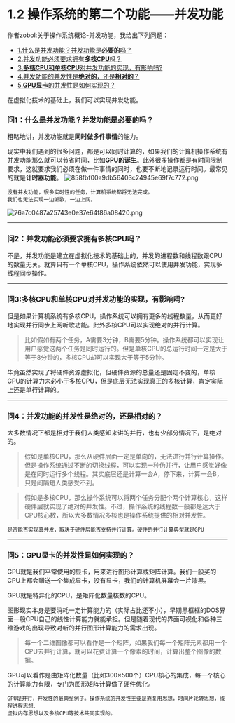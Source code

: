 # 1.2 操作系统的第二个功能——并发功能

作者zobol:关于操作系统概论-并发功能，我给出下列问题：

* [1.什么是并发功能？并发功能是**必要的**吗？](#问1什么是并发功能并发功能是必要的吗)  
* [2.并发功能必须要求拥有**多核CPU**吗？](#问2并发功能必须要求拥有多核CPU吗)  
* [3.**多核CPU和单核CPU**对并发功能的实现，有影响吗?](#问3多核CPU和单核CPU对并发功能的实现有影响吗)  
* [4.并发功能的并发性是**绝对的**，还是**相对的**？](#问4并发功能的并发性是绝对的还是相对的)  
* [5.**GPU显卡**的并发性是如何实现的？](#问5GPU显卡的并发性是如何实现的)  


在虚拟化技术的基础上，我们可以实现并发功能。
### 问1：什么是并发功能？并发功能是必要的吗？
粗略地讲，并发功能就是**同时做多件事情**的能力。

现实中我们遇到的很多问题，都是可以同时计算的，如果我们的计算机操作系统有并发功能那么就可以节省时间，比如**GPU的诞生**。此外很多操作都是有时间限制要求，这就要求我们必须在做一件事情的同时，也要不断地记录运行时间。最常见的就是**计时器功能**。
![858fbf00a9db56403c24945e69f7c772.png](en-resource://database/1340:1)
```
没有并发功能，很多实时性的任务，计算机系统都将无法完成。
我们也无法实现一边听歌，一边上网。
```
![76a7c0487a25743e0e37e64f86a08420.png](en-resource://database/1341:1)

* * *

### 问2：并发功能必须要求拥有多核CPU吗？
不是，并发功能是建立在虚拟化技术的基础上的，并发的进程数和线程数跟CPU的数量无关。就算只有一个单核CPU，操作系统依然可以使用并发功能，实现多线程同步操作。

* * *

### 问3:多核CPU和单核CPU对并发功能的实现，有影响吗?
但是如果计算机系统有多核CPU，操作系统可以拥有更多的线程数量，从而更好地实现并行同步上网听歌功能。此外多核CPU可以实现绝对的并行计算。
>比如假如有两个任务，A需要3分钟，B需要5分钟。操作系统都可以实现让用户感觉这两个任务是同时运行的。但是单核CPU的总运行时间一定是大于等于8分钟的，多核CPU却可以实现大于等于5分钟。

毕竟虽然实现了将硬件资源虚拟化，但硬件资源的总量还是固定不变的，单核CPU的计算力未必小于多核CPU，但是底层无法实现真正的多核计算，肯定实际上还是单行计算的。

* * *

### 问4：并发功能的并发性是绝对的，还是相对的？
大多数情况下都是相对于我们人类感知来讲的并行，也有少部分情况下，是绝对的。
>假如是单核CPU，那么从硬件层面一定是单向的，无法进行并行计算操作。但是操作系统通过不断的切换线程，可以实现一种伪并行，让用户感觉好像是在同时运行多个线程。其实底层还是计算一会A，停下来，计算一会B，只是间隔短人类感受不到。

>假如是多核CPU，那么操作系统可以将两个任务分配个两个计算核心，这样硬件层就实现了绝对的并发性。不过，操作系统的线程数一般都是远大于CPU核心数，所以大多数情况多核也是操作系统提供的相对并发性。

```
是否能否实现真并发，取决于硬件层能否支持并行计算。硬件的并行计算典型就是GPU
```


* * *

### 问5：GPU显卡的并发性是如何实现的？

GPU就是我们平常使用的显卡，用来进行图形计算或矩阵计算。我们一般买的CPU上都会赠送一个集成显卡，没有显卡，我们的计算机屏幕会一片漆黑。

GPU就是特异化的CPU，是矩阵化数量核数的CPU。

图形现实本身是要消耗一定计算能力的（实际占比还不小），早期黑框框的DOS界面一般CPU自己的线性计算能力就能承担。但是随着现代的界面可视化和各种三维游戏的出现导致对新的并行图形计算能力的需求出现。

>每一个二维图像都可以看作是一个矩阵，如果我们每一个矩阵元素都用一个CPU去并行计算，就可以花费计算一个像素的时间，计算出整个图像的数据。

GPU可以看作是由矩阵化数量（比如300×500个）CPU核心的集成，每一个核心的计算能力有限，专门为图形矩阵计算做了硬件优化。

```
GPU是并行，并发性的最典型例子。操作系统的并发性主要是靠复用思想，时间片轮转思想，线程进程思想、
虚拟内存思想以及多核CPU等技术共同实现的。
```






